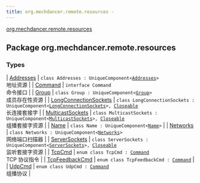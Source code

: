 ```yaml
---
title: org.mechdancer.remote.resources - 
---
```


[org.mechdancer.remote.resources](./index.html)

## Package org.mechdancer.remote.resources

### Types

| [Addresses](-addresses/index.html) | `class Addresses : UniqueComponent<`[`Addresses`](-addresses/index.html)`>`<br>地址资源 |
| [Command](-command/index.html) | `interface Command`<br>命令接口 |
| [Group](-group/index.html) | `class Group : UniqueComponent<`[`Group`](-group/index.html)`>`<br>成员存在性资源 |
| [LongConnectionSockets](-long-connection-sockets/index.html) | `class LongConnectionSockets : UniqueComponent<`[`LongConnectionSockets`](-long-connection-sockets/index.html)`>, `[`Closeable`](http://docs.oracle.com/javase/6/docs/api/java/io/Closeable.html)<br>长连接套接字 |
| [MulticastSockets](-multicast-sockets/index.html) | `class MulticastSockets : UniqueComponent<`[`MulticastSockets`](-multicast-sockets/index.html)`>, `[`Closeable`](http://docs.oracle.com/javase/6/docs/api/java/io/Closeable.html)<br>组播套接字资源 |
| [Name](-name/index.html) | `class Name : UniqueComponent<`[`Name`](-name/index.html)`>` |
| [Networks](-networks/index.html) | `class Networks : UniqueComponent<`[`Networks`](-networks/index.html)`>`<br>网络端口扫描器 |
| [ServerSockets](-server-sockets/index.html) | `class ServerSockets : UniqueComponent<`[`ServerSockets`](-server-sockets/index.html)`>, `[`Closeable`](http://docs.oracle.com/javase/6/docs/api/java/io/Closeable.html)<br>监听套接字资源 |
| [TcpCmd](-tcp-cmd/index.html) | `enum class TcpCmd : `[`Command`](-command/index.html)<br>TCP 协议指令 |
| [TcpFeedbackCmd](-tcp-feedback-cmd/index.html) | `enum class TcpFeedbackCmd : `[`Command`](-command/index.html) |
| [UdpCmd](-udp-cmd/index.html) | `enum class UdpCmd : `[`Command`](-command/index.html)<br>组播协议 |

